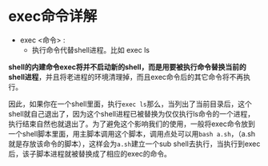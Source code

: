 # exec命令详解

- exec <命令> :
  - 执行命令代替shell进程。比如 exec ls

**shell的内建命令exec将并不启动新的shell，而是用要被执行命令替换当前的shell进程**，并且将老进程的环境清理掉，而且exec命令后的其它命令将不再执行。 

因此，如果你在一个shell里面，执行`exec ls`那么，当列出了当前目录后，这个shell就自己退出了，因为这个shell进程已被替换为仅仅执行ls命令的一个进程，执行结束自然也就退出了。为了避免这个影响我们的使用，一般将exec命令放到一个shell脚本里面，用主脚本调用这个脚本，调用点处可以用`bash a.sh`，（a.sh就是存放该命令的脚本），这样会为`a.sh`建立一个sub shell去执行，当执行到exec后，该子脚本进程就被替换成了相应的exec的命令。 
